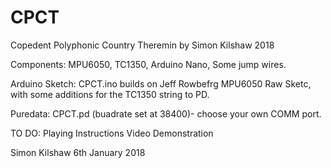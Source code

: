 # CPCT
Copedent Polyphonic Country Theremin by Simon Kilshaw 2018

Components: MPU6050, TC1350, Arduino Nano, Some jump wires.

Arduino Sketch: CPCT.ino builds on Jeff Rowbefrg MPU6050 Raw Sketc, with some additions for the TC1350 string to PD.

Puredata: CPCT.pd (buadrate set at 38400)- choose your own COMM port.

TO DO: 
Playing Instructions
Video Demonstration

Simon Kilshaw
6th January 2018

